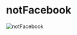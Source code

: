 # notFacebook
![notFacebook](https://res.cloudinary.com/dqoijovud/image/upload/v1664050655/readme_v8krlg.png)
